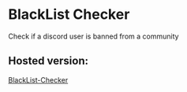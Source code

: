# BlackList Checker

Check if a discord user is banned from a community

## Hosted version:

[BlackList-Checker](https://ph3nx.pythonanywhere.com/)

